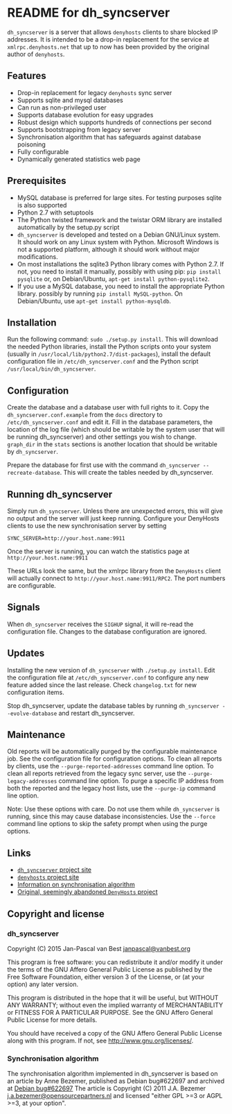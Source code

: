 # README for dh_syncserver

`dh_syncserver` is a server that allows `denyhosts` clients to share blocked IP
addresses. It is intended to be a drop-in replacement for the service at
`xmlrpc.denyhosts.net` that up to now has been provided by the original author
of `denyhosts`.

## Features
- Drop-in replacement for legacy `denyhosts` sync server
- Supports sqlite and mysql databases
- Can run as non-privileged user
- Supports database evolution for easy upgrades
- Robust design which supports hundreds of connections per second
- Supports bootstrapping from legacy server
- Synchronisation algorithm that has safeguards against database poisoning
- Fully configurable
- Dynamically generated statistics web page

## Prerequisites
- MySQL database is preferred for large sites. For testing purposes sqlite is
  also supported
- Python 2.7 with setuptools
- The Python twisted framework and the twistar ORM library are installed automatically
  by the setup.py script
- `dh_syncserver` is developed and tested on a Debian GNU/Linux system. It should
  work on any Linux system with Python. Microsoft Windows is not a supported
  platform, although it should work without major modifications.
- On most installations the sqlite3 Python library comes with Python 2.7. If
  not, you need to install it manually, possibly with using pip:
  `pip install pysqlite` or, on Debian/Ubuntu, `apt-get install python-pysqlite2`.
- If you use a MySQL database, you need to install the appropriate Python
  library. possibly by running `pip install MySQL-python`. On Debian/Ubuntu,
  use `apt-get install python-mysqldb`.

## Installation
Run the following command: `sudo ./setup.py install`. This will download the
needed Python libraries, install the Python scripts onto your system (usually in
`/usr/local/lib/python2.7/dist-packages`), install the default configuration
file in `/etc/dh_syncserver.conf` and the Python script
`/usr/local/bin/dh_syncserver`.

## Configuration
Create the database and a database user with full rights to it. Copy the
`dh_syncserver.conf.example` from the `docs` directory to
`/etc/dh_syncserver.conf` and edit it.
Fill in the database parameters, the location of the log file (which should be
writable by the system user that will be running dh_syncserver) and
other settings you wish to change. `graph_dir` in the `stats` sections is
another location that should be writable by `dh_syncserver`.

Prepare the database for first use with the command `dh_syncserver
--recreate-database`. This will create the tables needed by dh_syncserver.

## Running dh_syncserver
Simply run `dh_syncserver`. Unless there are unexpected errors, this will give no
output and the server will just keep running. Configure your DenyHosts clients
to use the new synchronisation server by setting
```
SYNC_SERVER=http://your.host.name:9911
```
Once the server is running, you can watch the statistics page at
`http://your.host.name:9911`

These URLs look the same, but the xmlrpc library from the `DenyHosts`
client will actually connect to `http://your.host.name:9911/RPC2`. The port
numbers are configurable.

## Signals
When `dh_syncserver` receives the `SIGHUP` signal, it will re-read the
configuration file. Changes to the database configuration are ignored.

## Updates
Installing the new version of `dh_syncserver` with `./setup.py install`.
Edit the configuration file at `/etc/dh_syncserver.conf` to configure any new
feature added since the last release. Check `changelog.txt` for new
configuration items.

Stop dh_syncserver, update the database tables by running `dh_syncserver --evolve-database` and
restart dh_syncserver.

## Maintenance
Old reports will be automatically purged by the configurable maintenance job.
See the configuration file for configuration options. To clean all reports by
clients, use the `--purge-reported-addresses` command line option. To clean all
reports retrieved from the legacy sync server, use the
`--purge-legacy-addresses` command line option. To purge a specific IP address
from both the reported and the legacy host lists, use the `--purge-ip` command
line option.

Note: Use these options with care. Do not use them while `dh_syncserver` is
running, since this may cause database inconsistencies. Use the `--force`
command line options to skip the safety prompt when using the purge options.

## Links
- [`dh_syncserver` project site](https://github.com/janpascal/denyhosts_sync)
- [`denyhosts` project site](https://github.com/denyhosts/denyhosts)
- [Information on synchronisation algorithm](https://bugs.debian.org/cgi-bin/bugreport.cgi?bug=622697)
- [Original, seemingly abandoned `DenyHosts` project](http://www.denyhosts.net)

## Copyright and license

### dh_syncserver
Copyright (C) 2015 Jan-Pascal van Best <janpascal@vanbest.org>

This program is free software: you can redistribute it and/or modify
it under the terms of the GNU Affero General Public License as published
by the Free Software Foundation, either version 3 of the License, or
(at your option) any later version.

This program is distributed in the hope that it will be useful,
but WITHOUT ANY WARRANTY; without even the implied warranty of
MERCHANTABILITY or FITNESS FOR A PARTICULAR PURPOSE.  See the
GNU Affero General Public License for more details.

You should have received a copy of the GNU Affero General Public License
along with this program.  If not, see <http://www.gnu.org/licenses/>.

### Synchronisation algorithm
The synchronisation algorithm implemented in dh_syncserver is based
on an article by Anne Bezemer, published as Debian bug#622697 and
archived at [Debian bug#622697](https://bugs.debian.org/cgi-bin/bugreport.cgi?bug=622697)
The article is Copyright (C) 2011 J.A. Bezemer <j.a.bezemer@opensourcepartners.nl>
and licensed "either GPL >=3 or AGPL >=3, at your option".
